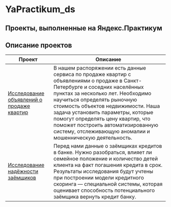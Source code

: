 # YaPractikum_ds
## Проекты, выполненные на Яндекс.Практикум
## Описание проектов

| Проект        | Описание          |
|---------------|-------------------|
|[Исследование объявлений о продаже квартир](https://github.com/cybermetalpunk/YaPractikum_ds/blob/main/real_estate_data/real_estate_data.ipynb)| В нашем распоряжении есть данные сервиса по продаже квартир с объявлениями о продаже в Санкт-Петербурге и соседних населённых пунктах за несколько лет. Необходимо научиться определять рыночную стоимость объектов недвижимости. Наша задача установить параметры, которые помогут определять цену квартир, что поможет построить автоматизированную систему, отслеживающую аномалии и мошенническую деятельность.|
|[Исследование надёжности заёмщиков](https://github.com/cybermetalpunk/YaPractikum_ds/blob/main/debt_analysis/debt_analysis.ipynb)|Перед нами данные о заёмщиках кредитов в банке. Нужно разобраться, влияет ли семейное положение и количество детей клиента на факт погашения кредита в срок. Результаты исследования будут учтены при построении модели кредитного скоринга — специальной системы, которая оценивает способность потенциального заёмщика вернуть кредит банку.|
